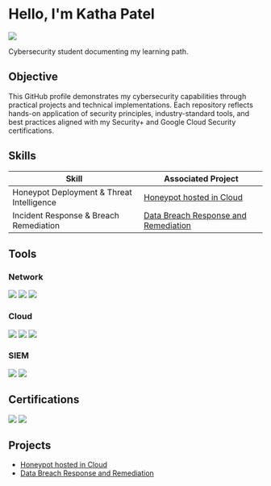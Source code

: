# Hello, I'm Katha Patel
<a href="https://linkedin.com/in/kathadpatel/"><img src="https://img.shields.io/badge/-LinkedIn-0072b1?&style=for-the-badge&logo=linkedin&logoColor=white" /></a>

Cybersecurity student documenting my learning path.

## Objective

This GitHub profile demonstrates my cybersecurity capabilities through practical projects and technical implementations. Each repository reflects hands-on application of security principles, industry-standard tools, and best practices aligned with my Security+ and Google Cloud Security certifications.

## Skills


| Skill                                         | Associated Project         |
|-----------------------------------------------|----------------------------|
| Honeypot Deployment & Threat Intelligence       | <a href="https://github.com/pkatha706-dot/Honeypot-hosted-in-Cloud">Honeypot hosted in Cloud</a>|
| Incident Response & Breach Remediation          | <a href="https://github.com/pkatha706-dot/Data-Breach-Incident-Response-and-Remediation">Data Breach Response and Remediation</a>|


## Tools


### Network
<div>
    <img src="https://img.shields.io/badge/-Wireshark-1679A7?&style=for-the-badge&logo=Wireshark&logoColor=white" />
    <img src="https://img.shields.io/badge/-Suricata-EF3B2D?&style=for-the-badge&logo=Suricata&logoColor=white" />
    <img src="https://img.shields.io/badge/-Nmap-7AC142?&style=for-the-badge&logo=nmap&logoColor=white" />
</div>

### Cloud
<div>
    <img src="https://img.shields.io/badge/-Google%20Cloud%20Console-4285F4?style=for-the-badge&logo=googlecloud&logoColor=white" />
    <img src="https://img.shields.io/badge/-Security%20Command%20Center-EA4335?style=for-the-badge&logo=googlecloud&logoColor=white" />
    <img src="https://img.shields.io/badge/-Cloud%20Shell-34A853?style=for-the-badge&logo=googlesheets&logoColor=white" />
</div>

### SIEM
<div> 
    <img src="https://img.shields.io/badge/-Splunk-000000?&style=for-the-badge&logo=Splunk&logoColor=white" />
    <img src="https://img.shields.io/badge/-Elastic-005571?&style=for-the-badge&logo=Elastic&logoColor=white" />
</div>

## Certifications
<div>
<img src="https://img.shields.io/badge/-Security%2B-FF0000?&style=for-the-badge&logo=CompTIA&logoColor=white" />
<img src="https://img.shields.io/badge/-Google%20Cloud%20Cybersecurity%20(Coursera)-0056D2?style=for-the-badge&logo=coursera&logoColor=white" />
</div>

## Projects
-  <a href="https://github.com/pkatha706-dot/Honeypot-hosted-in-Cloud">Honeypot hosted in Cloud</a>
-  <a href="https://github.com/pkatha706-dot/Data-Breach-Incident-Response-and-Remediation">Data Breach Response and Remediation</a>
